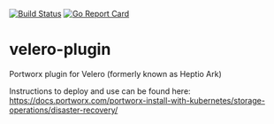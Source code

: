 [![Build Status](https://travis-ci.org/portworx/velero-plugin.svg?branch=master)](https://travis-ci.org/portworx/velero-plugin)
[![Go Report Card](https://goreportcard.com/badge/github.com/portworx/velero-plugin)](https://goreportcard.com/report/portworx/velero-plugin)


# velero-plugin
Portworx plugin for Velero (formerly known as Heptio Ark)

Instructions to deploy and use can be found here: https://docs.portworx.com/portworx-install-with-kubernetes/storage-operations/disaster-recovery/
